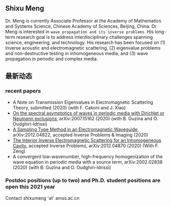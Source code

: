 ## Shixu Meng 

Dr. Meng is currently Associate Professor at the Academy of Mathematics and Systems Science, Chinese Academy of Sciences, Beijing, China. Dr. Meng is interested in `wave propagation and its inverse problems`. His long-term research goal is to address interdisciplinary challenges spanning science, engineering, and technology. His research has been focused on (1) Inverse acoustic and electromagnetic scattering, (2) eigenvalue problems and non-destructive testing in inhomogeneous media, and (3) wave propagation in periodic and complex media.

## 最新动态

### **recent papers**

- A Note on Transmission Eigenvalues in Electromagnetic Scattering Theory, submitted (2020) (with F. Cakoni and J. Xiao)
- [On the spectral asymptotics of waves in periodic media with Dirichlet or Neumann exclusions](https://arxiv.org/abs/2007.15162?context=math.NA), arXiv:2007.15162 (2020) (with B. Guzina and O. Oudghiri-Idrissi)
- [A Sampling Type Method in an Electromagnetic Waveguide](http://dx.doi.org/10.3934/ipi.2021012), arXiv:2012.04822, accepted Inverse Problems & Imaging (2020)
- [The Interior Inverse Electromagnetic Scattering for an Inhomogeneous Cavity](https://arxiv.org/abs/2012.04870), accepted Inverse Problems, arXiv:2012.04870 (2020) (With F. Zeng)
- A convergent low-wavenumber, high-frequency homogenization of the wave equation in periodic media with a source term, arXiv:2002.02838 (2020) (with B. Guzina and O. Oudghiri-Idrissi)

### Postdoc positions (up to two) and Ph.D. student positions are open this 2021 year
Contact shixumeng 'at' amss.ac.cn
